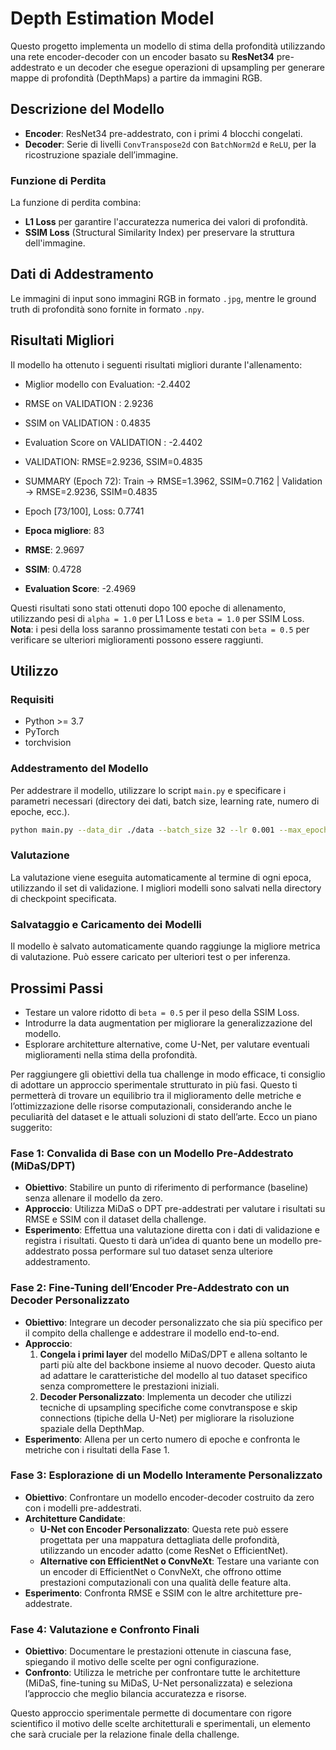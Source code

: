 # Depth Estimation Model

Questo progetto implementa un modello di stima della profondità utilizzando una rete encoder-decoder con un encoder basato su **ResNet34** pre-addestrato e un decoder che esegue operazioni di upsampling per generare mappe di profondità (DepthMaps) a partire da immagini RGB.

## Descrizione del Modello

- **Encoder**: ResNet34 pre-addestrato, con i primi 4 blocchi congelati.
- **Decoder**: Serie di livelli `ConvTranspose2d` con `BatchNorm2d` e `ReLU`, per la ricostruzione spaziale dell’immagine.

### Funzione di Perdita

La funzione di perdita combina:
- **L1 Loss** per garantire l'accuratezza numerica dei valori di profondità.
- **SSIM Loss** (Structural Similarity Index) per preservare la struttura dell'immagine.

## Dati di Addestramento

Le immagini di input sono immagini RGB in formato `.jpg`, mentre le ground truth di profondità sono fornite in formato `.npy`. 

## Risultati Migliori

Il modello ha ottenuto i seguenti risultati migliori durante l'allenamento:

- Miglior modello con Evaluation: -2.4402
- RMSE on VALIDATION : 2.9236
- SSIM on VALIDATION : 0.4835
- Evaluation Score on VALIDATION : -2.4402
- VALIDATION: RMSE=2.9236, SSIM=0.4835
- SUMMARY (Epoch 72): Train -> RMSE=1.3962, SSIM=0.7162 | Validation -> RMSE=2.9236, SSIM=0.4835               
- Epoch [73/100], Loss: 0.7741

- **Epoca migliore**: 83
- **RMSE**: 2.9697
- **SSIM**: 0.4728
- **Evaluation Score**: -2.4969

Questi risultati sono stati ottenuti dopo 100 epoche di allenamento, utilizzando pesi di `alpha = 1.0` per L1 Loss e `beta = 1.0` per SSIM Loss. 
**Nota**: i pesi della loss saranno prossimamente testati con `beta = 0.5` per verificare se ulteriori miglioramenti possono essere raggiunti.

## Utilizzo

### Requisiti

- Python >= 3.7
- PyTorch
- torchvision

### Addestramento del Modello

Per addestrare il modello, utilizzare lo script `main.py` e specificare i parametri necessari (directory dei dati, batch size, learning rate, numero di epoche, ecc.). 

```bash
python main.py --data_dir ./data --batch_size 32 --lr 0.001 --max_epochs 100
```

### Valutazione

La valutazione viene eseguita automaticamente al termine di ogni epoca, utilizzando il set di validazione. I migliori modelli sono salvati nella directory di checkpoint specificata.

### Salvataggio e Caricamento dei Modelli

Il modello è salvato automaticamente quando raggiunge la migliore metrica di valutazione. Può essere caricato per ulteriori test o per inferenza.

## Prossimi Passi

- Testare un valore ridotto di `beta = 0.5` per il peso della SSIM Loss.
- Introdurre la data augmentation per migliorare la generalizzazione del modello.
- Esplorare architetture alternative, come U-Net, per valutare eventuali miglioramenti nella stima della profondità.

Per raggiungere gli obiettivi della tua challenge in modo efficace, ti consiglio di adottare un approccio sperimentale strutturato in più fasi. Questo ti permetterà di trovare un equilibrio tra il miglioramento delle metriche e l’ottimizzazione delle risorse computazionali, considerando anche le peculiarità del dataset e le attuali soluzioni di stato dell’arte. Ecco un piano suggerito:

### Fase 1: **Convalida di Base con un Modello Pre-Addestrato (MiDaS/DPT)**
   - **Obiettivo**: Stabilire un punto di riferimento di performance (baseline) senza allenare il modello da zero.
   - **Approccio**: Utilizza MiDaS o DPT pre-addestrati per valutare i risultati su RMSE e SSIM con il dataset della challenge. 
   - **Esperimento**: Effettua una valutazione diretta con i dati di validazione e registra i risultati. Questo ti darà un’idea di quanto bene un modello pre-addestrato possa performare sul tuo dataset senza ulteriore addestramento.
   
### Fase 2: **Fine-Tuning dell’Encoder Pre-Addestrato con un Decoder Personalizzato**
   - **Obiettivo**: Integrare un decoder personalizzato che sia più specifico per il compito della challenge e addestrare il modello end-to-end.
   - **Approccio**:
     1. **Congela i primi layer** del modello MiDaS/DPT e allena soltanto le parti più alte del backbone insieme al nuovo decoder. Questo aiuta ad adattare le caratteristiche del modello al tuo dataset specifico senza compromettere le prestazioni iniziali.
     2. **Decoder Personalizzato**: Implementa un decoder che utilizzi tecniche di upsampling specifiche come convtranspose e skip connections (tipiche della U-Net) per migliorare la risoluzione spaziale della DepthMap.
   - **Esperimento**: Allena per un certo numero di epoche e confronta le metriche con i risultati della Fase 1.

### Fase 3: **Esplorazione di un Modello Interamente Personalizzato**
   - **Obiettivo**: Confrontare un modello encoder-decoder costruito da zero con i modelli pre-addestrati.
   - **Architetture Candidate**:
     - **U-Net con Encoder Personalizzato**: Questa rete può essere progettata per una mappatura dettagliata delle profondità, utilizzando un encoder adatto (come ResNet o EfficientNet).
     - **Alternative con EfficientNet o ConvNeXt**: Testare una variante con un encoder di EfficientNet o ConvNeXt, che offrono ottime prestazioni computazionali con una qualità delle feature alta.
   - **Esperimento**: Confronta RMSE e SSIM con le altre architetture pre-addestrate.

### Fase 4: **Valutazione e Confronto Finali**
   - **Obiettivo**: Documentare le prestazioni ottenute in ciascuna fase, spiegando il motivo delle scelte per ogni configurazione.
   - **Confronto**: Utilizza le metriche per confrontare tutte le architetture (MiDaS, fine-tuning su MiDaS, U-Net personalizzata) e seleziona l’approccio che meglio bilancia accuratezza e risorse.

Questo approccio sperimentale permette di documentare con rigore scientifico il motivo delle scelte architetturali e sperimentali, un elemento che sarà cruciale per la relazione finale della challenge.
